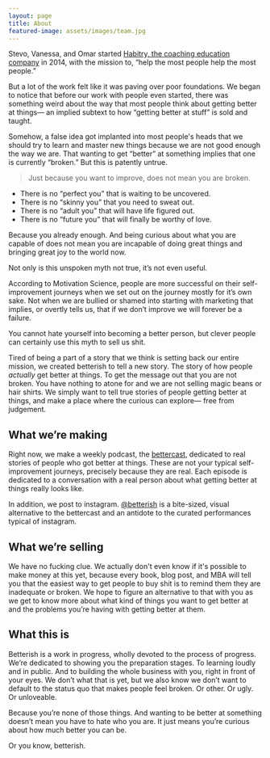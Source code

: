 ```yaml
---
layout: page
title: About
featured-image: assets/images/team.jpg
---
```


Stevo, Vanessa, and Omar started [Habitry, the coaching education company](http://habitry.com) in 2014, with the mission to, “help the most people help the most people.”

But a lot of the work felt like it was paving over poor foundations. We began to notice that before our work with people even started, there was something weird about the way that most people think about getting better at things— an implied subtext to how “getting better at stuff” is sold and taught.

Somehow, a false idea got implanted into most people's heads that we should try to learn and master new things because we are not good enough the way we are. That wanting to get “better” at something implies that one is currently “broken.” But this is patently untrue.

<blockquote>Just because you want to improve, does not mean you are broken.</blockquote>

- There is no “perfect you” that is waiting to be uncovered.
- There is no “skinny you” that you need to sweat out.
- There is no “adult you” that will have life figured out.
- There is no “future you” that will finally be worthy of love.

Because you already enough. And being curious about what you are capable of does not mean you are incapable of doing great things and bringing great joy to the world now.

Not only is this unspoken myth not true, it’s not even useful.

According to Motivation Science, people are more successful on their self-improvement journeys when we set out on the journey mostly for it’s own sake. Not when we are bullied or shamed into starting with marketing that implies, or overtly tells us, that if we don’t improve we will forever be a failure.

You cannot hate yourself into becoming a better person, but clever people can certainly use this myth to sell us shit.

Tired of being a part of a story that we think is setting back our entire mission, we created betterish to tell a new story. The story of how people _actually_ get better at things. To get the message out that you are not broken. You have nothing to atone for and we are not selling magic beans or hair shirts. We simply want to tell true stories of people getting better at things, and make a place where the curious can explore— free from judgement.

## What we’re making
Right now, we make a weekly podcast, the [bettercast](/bettercast), dedicated to real stories of people who got better at things. These are not your typical self-improvement journeys, precisely because they are real. Each episode is dedicated to a conversation with a real person about what getting better at things really looks like.

In addition, we post to instagram. [@betterish](http://instagram.com/bettercast) is a bite-sized, visual alternative to the bettercast and an antidote to the curated performances typical of instagram.

## What we’re selling
We have no fucking clue. We actually don't even know if it's possible to make money at this yet, because every book, blog post, and MBA will tell you that the easiest way to get people to buy shit is to remind them they are inadequate or broken. We hope to figure an alternative to that with you as we get to know more about what kind of things you want to get better at and the problems you’re having with getting better at them.

## What this is
Betterish is a work in progress, wholly devoted to the process of progress. We’re dedicated to showing you the preparation stages. To learning loudly and in public. And to building the whole business with you, right in front of your eyes. We don’t what that is yet, but we also know we don’t want to default to the status quo that makes people feel broken. Or other. Or ugly. Or unloveable.

Because you’re none of those things. And wanting to be better at something doesn’t mean you have to hate who you are. It just means you’re curious about how much better you can be.

Or you know, betterish.
